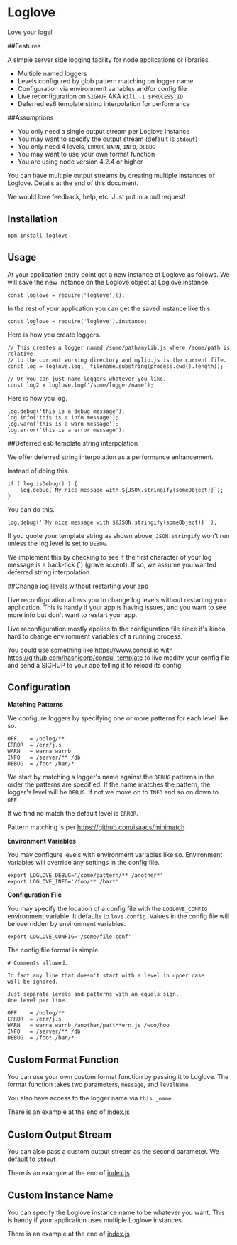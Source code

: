 # Loglove

Love your logs!

##Features

A simple server side logging facility for node applications or libraries.

* Multiple named loggers
* Levels configured by glob pattern matching on logger name
* Configuration via environment variables and/or config file
* Live reconfiguration on `SIGHUP` AKA `kill -1 $PROCESS_ID`
* Deferred es6 template string interpolation for performance

##Assumptions

* You only need a single output stream per Loglove instance
* You may want to specify the output stream (default is `stdout`)
* You only need 4 levels, `ERROR`, `WARN`, `INFO`, `DEBUG`
* You may want to use your own format function
* You are using node version 4.2.4 or higher

You can have multiple output streams by creating multiple instances of Loglove.
Details at the end of this document.

We would love feedback, help, etc. Just put in a pull request!

## Installation

```
npm install loglove
```

## Usage

At your application entry point get a new instance of Loglove as follows. We
will save the new instance on the Loglove object at Loglove.instance.

```
const loglove = require('loglove')();
```

In the rest of your application you can get the saved instance like this.

```
const loglove = require('loglove').instance;
```

Here is how you create loggers.

```
// This creates a logger named /some/path/mylib.js where /some/path is relative
// to the current working directory and mylib.js is the current file.
const log = loglove.log(__filename.substring(process.cwd().length));

// Or you can just name loggers whatever you like.
const log2 = loglove.log('/some/logger/name');
```

Here is how you log.

```
log.debug('this is a debug message');
log.info('this is a info message');
log.warn('this is a warn message');
log.error('this is a error message');
```

##Deferred es6 template string interpolation

We offer deferred string interpolation as a performance enhancement.

Instead of doing this.

```
if ( log.isDebug() ) {
    log.debug(`My nice message with ${JSON.stringify(someObject)}`);
}
```

You can do this.

```
log.debug('`My nice message with ${JSON.stringify(someObject)}`');
```

If you quote your template string as shown above, `JSON.stringify` won't run
unless the log level is set to `DEBUG`.

We implement this by checking to see if the first character of your log message
is a  back-tick (`) (grave accent). If so, we assume you wanted deferred string
interpolation.

##Change log levels without restarting your app

Live reconfiguration allows you to change log levels without restarting your
application. This is handy if your app is having issues, and you want to
see more info but don't want to restart your app.

Live reconfiguration mostly applies to the configuration file since it's kinda
hard to change environment variables of a running process.

You could use something like https://www.consul.io with
https://github.com/hashicorp/consul-template to live modify your config file and
send a SIGHUP to your app telling it to reload its config.

## Configuration

**Matching Patterns**

We configure loggers by specifying one or more patterns for each level like so.

```
OFF    = /nolog/**
ERROR  = /err/j.s
WARN   = warna warnb
INFO   = /server/** /db
DEBUG  = /foo* /bar/*
```

We start by matching a logger's name against the `DEBUG` patterns in the order
the patterns are specified. If the name matches the pattern, the logger's level
will be `DEBUG`. If not we move on to `INFO` and so on down to `OFF`.

If we find no match the default level is `ERROR`.

Pattern matching is per https://github.com/isaacs/minimatch

**Environment Variables**

You may configure levels with environment variables like so. Environment variables
will override any settings in the config file.

```
export LOGLOVE_DEBUG='/some/pattern/** /another*'
export LOGLOVE_INFO='/foo/** /bar*'
```

**Configuration File**

You may specify the location of a config file with the `LOGLOVE_CONFIG`
environment variable. It defaults to `love.config`. Values in the config file
will be overridden by environment variables.

```
export LOGLOVE_CONFIG='/some/file.conf'
```

The config file format is simple.

```
# Comments allowed.

In fact any line that doesn't start with a level in upper case
will be ignored.

Just separate levels and patterns with an equals sign.
One level per line.

OFF    = /nolog/**
ERROR  = /err/j.s
WARN   = warna warnb /another/patt**ern.js /woo/hoo
INFO   = /server/** /db
DEBUG  = /foo* /bar/*
```

## Custom Format Function

You can use your own custom format function by passing it to Loglove. The format
function takes two parameters, `message`, and `levelName`.

You also have access to the logger name via `this._name`.

There is an example at the end of [index.js](https://github.com/johndstein/loglove/blob/master/index.js)

## Custom Output Stream

You can also pass a custom output stream as the second parameter. We default to
`stdout`.

There is an example at the end of [index.js](https://github.com/johndstein/loglove/blob/master/index.js)

## Custom Instance Name

You can specify the Loglove instance name to be whatever you want. This is handy
if your application uses multiple Loglove instances.

There is an example at the end of [index.js](https://github.com/johndstein/loglove/blob/master/index.js)
